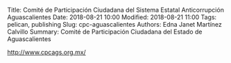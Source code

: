 Title: Comité de Participación Ciudadana del Sistema Estatal Anticorrupción Aguascalientes
Date: 2018-08-21 10:00
Modified: 2018-08-21 11:00
Tags: pelican, publishing
Slug: cpc-aguascalientes
Authors: Edna Janet Martínez Calvillo
Summary: Comité de Participación Ciudadana del Estado de Aguascalientes

<http://www.cpcags.org.mx/>
